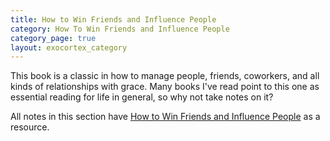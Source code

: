```yaml
---
title: How to Win Friends and Influence People
category: How To Win Friends and Influence People
category_page: true
layout: exocortex_category
---
```


This book is a classic in how to manage people, friends, coworkers, and all kinds of relationships with grace. Many books I've read point to this one as essential reading for life in general, so why not take notes on it?

All notes in this section have [How to Win Friends and Influence People](https://www.amazon.com/How-Win-Friends-Influence-People/dp/0671027034) as a resource.
